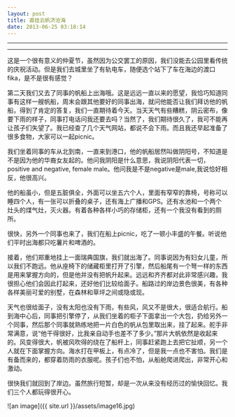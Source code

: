 ```yaml
---
layout: post
title: 直挂云帆济沧海
date: 2013-06-25 03:18:14
---
```


<meta http-equiv='Content-Type' content='text/html; charset=utf-8' />

---

---

这是一个很有意义的仲夏节，虽然因为公交罢工的原因，我们没能去公园里看传统的庆祝活动。但是我们去城里坐了有轨电车，随便选个站下了车在海边的渡口fika，是不是很有感觉？
 

第二天我们又去了同事的帆船上出海哦。这是远远一直以来的愿望，我恰巧知道同事有这样一艘帆船，周末会跟其他要好的同事出海，就问他能否让我们拜访他的帆船，得到了肯定的答复，我们一直期待着今天。当天天气有些糟糕，阴云密布，像要下雨的样子，同事打电话问我还要去吗？当然了，我们期待很久了，我可不能再让孩子们失望了。我已经查了几个天气网站，都说不会下雨。而且我还早起准备了很多食物，大家可以一起picnic。


我们坐着同事的车从北到南，一直来到港口，他的帆船居然叫做阴阳号，不知道是不是因为他的华裔女友起的。他问我阴阳是什么意思，我说阴阳代表一切，positive
and negative, female male。他问我是不是negative是male,我说恰好相反，他很高兴。


他的船虽小，但是五脏俱全，外面可以坐五六个人，里面有窄窄的靠椅，号称可以睡四个人，有一张可以折叠的桌子，还有海上广播和GPS。还有水池和一个两个灶头的煤气灶，灭火器。有着各种各样小巧的存储柜，还有一个我没有看到的厕所。

很快，另外一个同事也来了，我们在船上picnic，吃了一顿小丰盛的午餐。听说他们平时出海都只吃薯片和啤酒的。


接着，他们郑重地挂上一面瑞典国旗，我们就出海了。同事说因为有妇女儿童，所以我们不跑远。他从座椅下的储藏柜里打开了引擎，然后船尾有一个弩一样的东西是用来掌握方向的，但是他并没有把帆升起来。远远和齐齐都对此非常感兴趣，我很担心他们会因此打起来，还好他们比较给面子。船路过的岸边景色很美，有各种各样美丽可爱的别墅，在森林和草坪之间或隐或现。


天气也很给面子，没有太阳也没有下雨，有些风，风又不是很大，很适合航行。船到海中心后，同事把引擎停了，从我们坐着的柜子下面拿出一个大包，扔给另外一个同事，然后那个同事就熟练地把一片白色的帆从包里取出来，挂了起来。舵手非常满意，说“他干得很好，比我亲自动手也差不了多少。”那片大帆依然是收起来的。风变得很大，帆被风吹得的绕在了船杆上，同事赶紧跑上去把它扯顺，另一个人就在下面掌握方向。海水打在甲板上，有点冷了，但是我一点也不害怕。我们是有备而来的，都穿着防雨的衣服呢。孩子们也不怕，从船舱爬进爬出，非常开心和激动。

很快我们就回到了岸边。虽然旅行短暂，却是一次从来没有经历过的愉快回忆。我们三个人都玩得很开心。

![an image]({{ site.url }}/assets/image16.jpg)
